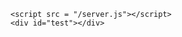  <script src="https://code.jquery.com/jquery-3.2.1.min.js"></script>
    <script src = "/server.js"></script>
    <div id="test"></div>
